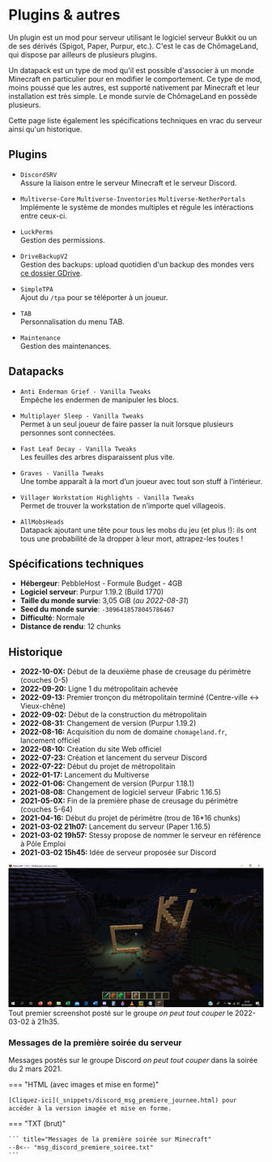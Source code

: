 # Plugins & autres

Un plugin est un mod pour serveur utilisant le logiciel serveur Bukkit ou un de ses dérivés (Spigot, Paper, Purpur, etc.). C'est le cas de ChômageLand, qui dispose par ailleurs de plusieurs plugins.  

Un datapack est un type de mod qu'il est possible d'associer à un monde Minecraft en particulier pour en modifier le comportement. Ce type de mod, moins poussé que les autres, est supporté nativement par Minecraft et leur installation est très simple. Le monde survie de ChômageLand en possède plusieurs.

Cette page liste également les spécifications techniques en vrac du serveur ainsi qu'un historique.  

## Plugins

* `DiscordSRV`  
Assure la liaison entre le serveur Minecraft et le serveur Discord.  

* `Multiverse-Core` `Multiverse-Inventories` `Multiverse-NetherPortals`  
Implémente le système de mondes multiples et régule les intéractions entre ceux-ci.  

* `LuckPerms`  
Gestion des permissions.  

* `DriveBackupV2`  
Gestion des backups: upload quotidien d'un backup des mondes vers [ce dossier GDrive](https://drive.google.com/drive/folders/1Im9VETo0Q1LFncT_OWrib8QMgdzM0Oz-?usp=sharing).  

* `SimpleTPA`  
Ajout du `/tpa` pour se téléporter à un joueur.  

* `TAB`  
Personnalisation du menu TAB.  

* `Maintenance`  
Gestion des maintenances.  

## Datapacks

* `Anti Enderman Grief - Vanilla Tweaks`  
Empêche les endermen de manipuler les blocs.  

* `Multiplayer Sleep - Vanilla Tweaks`  
Permet à un seul joueur de faire passer la nuit lorsque plusieurs personnes sont connectées.  

* `Fast Leaf Decay - Vanilla Tweaks`  
Les feuilles des arbres disparaissent plus vite.  

* `Graves - Vanilla Tweaks`  
Une tombe apparaît à la mort d’un joueur avec tout son stuff à l’intérieur.  

* `Villager Workstation Highlights - Vanilla Tweaks`  
Permet de trouver la workstation de n’importe quel villageois.  

* `AllMobsHeads`  
Datapack ajoutant une tête pour tous les mobs du jeu (et plus !): ils ont tous une probabilité de la dropper à leur mort, attrapez-les toutes !  

## Spécifications techniques  

* **Hébergeur**: PebbleHost - Formule Budget - 4GB  
* **Logiciel serveur**: Purpur 1.19.2 (Build 1770)  
* **Taille du monde survie**: 3,05 GiB (*au 2022-08-31*)  
* **Seed du monde survie**: `-3096418578045786467`  
* **Difficulté**: Normale  
* **Distance de rendu**: 12 chunks  

## Historique  

* **2022-10-0X:** Début de la deuxième phase de creusage du périmètre (couches 0-5)  
* **2022-09-20:** Ligne 1 du métropolitain achevée  
* **2022-09-13:** Premier tronçon du métropolitain terminé (Centre-ville <-> Vieux-chêne)  
* **2022-09-02:** Début de la construction du métropolitain  
* **2022-08-31:** Changement de version (Purpur 1.19.2)  
* **2022-08-16:** Acquisition du nom de domaine `chomageland.fr`, lancement officiel  
* **2022-08-10:** Création du site Web officiel  
* **2022-07-23:** Création et lancement du serveur Discord  
* **2022-07-22:** Début du projet de métropolitain  
* **2022-01-17:** Lancement du Multiverse  
* **2022-01-06:** Changement de version (Purpur 1.18.1)  
* **2021-08-08:** Changement de logiciel serveur (Fabric 1.16.5)  
* **2021-05-0X:** Fin de la première phase de creusage du périmètre (couches 5-64)  
* **2021-04-16:** Début du projet de périmètre (trou de 16*16 chunks)  
* **2021-03-02 21h07:** Lancement du serveur (Paper 1.16.5)  
* **2021-03-02 19h57:** Stessy propose de nommer le serveur en référence à Pôle Emploi
* **2021-03-02 15h45:** Idée de serveur proposée sur Discord  

![Tout premier screenshot posté du serveur](img/premier_screenshot.png)
Tout premier screenshot posté sur le groupe *on peut tout couper* le 2022-03-02 à 21h35.  

### Messages de la première soirée du serveur

Messages postés sur le groupe Discord *on peut tout couper* dans la soirée du 2 mars 2021.

=== "HTML (avec images et mise en forme)"

    [Cliquez-ici](_snippets/discord_msg_premiere_journee.html) pour accéder à la version imagée et mise en forme.

=== "TXT (brut)"

    ``` title="Messages de la première soirée sur Minecraft"
    --8<-- "msg_discord_premiere_soiree.txt"
    ```